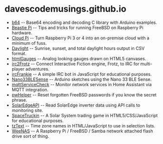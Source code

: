 # davescodemusings.github.io
* [b64](https://github.com/DavesCodeMusings/b64) -- Base64 encoding and decoding C library with Arduino examples. 
* [Beastie Pi](https://github.com/DavesCodeMusings/BeastiePi/wiki) -- Tips and tricks for running FreeBSD on Raspberry Pi hardware.
* [Cloud Pi](https://github.com/DavesCodeMusings/CloudPi) -- Turn Raspberry Pi 3 or 4 into an on-premise cloud with a minimum of fuss.
* [Daylight](https://github.com/DavesCodeMusings/daylight) -- Sunrise, sunset, and total daylight hours output in CSV format.
* [htmlGauges](./htmlGauges) -- Analog looking gauges drawn on HTML5 canvases.
* [irc2Frotz](https://github.com/DavesCodeMusings/irc2Frotz) -- Connect Interactive Fiction engine, Frotz, to IRC for multi-player adventures.
* [ircFrankie](https://github.com/DavesCodeMusings/ircFrankie) -- A simple IRC bot in JavaScript for educational purposes.
* [Nano33BLESense](https://github.com/DavesCodeMusings/Nano33BLESense) -- Arduino sketches using the Nano 33 BLE Sense.
* [mqttServiceCheck](https://github.com/DavesCodeMusings/mqttServiceCheck) -- Monitor network services in Home Assistant via MQTT integration.
* [pwHelper](https://github.com/DavesCodeMusings/pwHelper) -- Reset forgotten FreeBSD passwords if you know the secret phrase.
* [SolarEdgeAPI](https://github.com/DavesCodeMusings/SolarEdgeAPI) -- Read SolarEdge inverter data using API calls to monitoring site.
* [SpaceTruckin](./SpaceTruckin) -- A Solar System trading game in HTML5/CSS/JavaScript for educational purposes.
* [tzText](./tzText) -- Time zone names in HTML/JavaScript to use in selection lists.
* [WeeNAS](./WeeNAS) -- A Raspberry Pi / FreeBSD / Samba network attached flash drive sort of thing.
